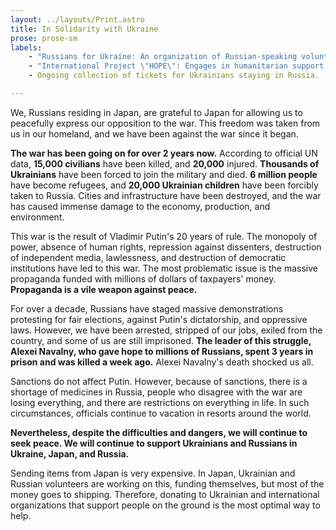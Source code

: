 ```yaml
---
layout: ../layouts/Print.astro
title: In Solidarity with Ukraine
prose: prose-sm
labels:
    - "Russians for Ukraine: An organization of Russian-speaking volunteers at  the Poland-Ukraine border."
    - "International Project \"HOPE\": Engages in humanitarian support."
    - Ongoing collection of tickets for Ukrainians staying in Russia.

---
```


We, Russians residing in Japan, are grateful to Japan for allowing us to peacefully express our opposition to the war. This freedom was taken from us in our homeland, and we have been against the war since it began.

__The war has been going on for over 2 years now.__ According to official UN data, **15,000 civilians** have been killed, and **20,000** injured. **Thousands of Ukrainians** have been forced to join the military and died. **6 million people** have become refugees, and **20,000 Ukrainian children** have been forcibly taken to Russia. Cities and infrastructure have been destroyed, and the war has caused immense damage to the economy, production, and environment.

This war is the result of Vladimir Putin's 20 years of rule. The monopoly of power, absence of human rights, repression against dissenters, destruction of independent media, lawlessness, and destruction of democratic institutions have led to this war. The most problematic issue is the massive propaganda funded with millions of dollars of taxpayers' money. **Propaganda is a vile weapon against peace.**

For over a decade, Russians have staged massive demonstrations protesting for fair elections, against Putin's dictatorship, and oppressive laws. However, we have been arrested, stripped of our jobs, exiled from the country, and some of us are still imprisoned. **The leader of this struggle, Alexei Navalny, who gave hope to millions of Russians, spent 3 years in prison and was killed a week ago.** Alexei Navalny's death shocked us all.

Sanctions do not affect Putin. However, because of sanctions, there is a shortage of medicines in Russia, people who disagree with the war are losing everything, and there are restrictions on everything in life. In such circumstances, officials continue to vacation in resorts around the world.

**Nevertheless, despite the difficulties and dangers, we will continue to seek peace. We will continue to support Ukrainians and Russians in Ukraine, Japan, and Russia.**

Sending items from Japan is very expensive. In Japan, Ukrainian and Russian volunteers are working on this, funding themselves, but most of the money goes to shipping. Therefore, donating to Ukrainian and international organizations that support people on the ground is the most optimal way to help.
